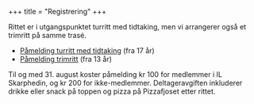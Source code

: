 +++
title = "Registrering"
+++

Rittet er i utgangspunktet turritt med tidtaking, men vi arrangerer også et trimritt på samme trasé.

- [Påmelding turritt med tidtaking][ptmt] (fra 17 år)
- [Påmelding trimritt][ptur] (fra 13 år)

Til og med 31. august koster påmelding kr 100 for medlemmer i IL Skarphedin, og kr 200 for ikke-medlemmer. Deltageravgiften inkluderer drikke eller snack på toppen og pizza på Pizzafjoset etter rittet.

[ptmt]: https://signup.eqtiming.com/signup/lifjell-opp/g295.48807?event=lifjellopp
[ptur]: https://signup.eqtiming.com/signup/lifjell-opp-trim-2025/g295.52441?event=lifjellopp
